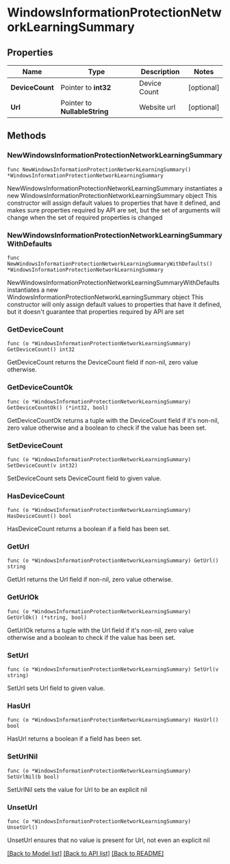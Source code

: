 # WindowsInformationProtectionNetworkLearningSummary

## Properties

Name | Type | Description | Notes
------------ | ------------- | ------------- | -------------
**DeviceCount** | Pointer to **int32** | Device Count | [optional] 
**Url** | Pointer to **NullableString** | Website url | [optional] 

## Methods

### NewWindowsInformationProtectionNetworkLearningSummary

`func NewWindowsInformationProtectionNetworkLearningSummary() *WindowsInformationProtectionNetworkLearningSummary`

NewWindowsInformationProtectionNetworkLearningSummary instantiates a new WindowsInformationProtectionNetworkLearningSummary object
This constructor will assign default values to properties that have it defined,
and makes sure properties required by API are set, but the set of arguments
will change when the set of required properties is changed

### NewWindowsInformationProtectionNetworkLearningSummaryWithDefaults

`func NewWindowsInformationProtectionNetworkLearningSummaryWithDefaults() *WindowsInformationProtectionNetworkLearningSummary`

NewWindowsInformationProtectionNetworkLearningSummaryWithDefaults instantiates a new WindowsInformationProtectionNetworkLearningSummary object
This constructor will only assign default values to properties that have it defined,
but it doesn't guarantee that properties required by API are set

### GetDeviceCount

`func (o *WindowsInformationProtectionNetworkLearningSummary) GetDeviceCount() int32`

GetDeviceCount returns the DeviceCount field if non-nil, zero value otherwise.

### GetDeviceCountOk

`func (o *WindowsInformationProtectionNetworkLearningSummary) GetDeviceCountOk() (*int32, bool)`

GetDeviceCountOk returns a tuple with the DeviceCount field if it's non-nil, zero value otherwise
and a boolean to check if the value has been set.

### SetDeviceCount

`func (o *WindowsInformationProtectionNetworkLearningSummary) SetDeviceCount(v int32)`

SetDeviceCount sets DeviceCount field to given value.

### HasDeviceCount

`func (o *WindowsInformationProtectionNetworkLearningSummary) HasDeviceCount() bool`

HasDeviceCount returns a boolean if a field has been set.

### GetUrl

`func (o *WindowsInformationProtectionNetworkLearningSummary) GetUrl() string`

GetUrl returns the Url field if non-nil, zero value otherwise.

### GetUrlOk

`func (o *WindowsInformationProtectionNetworkLearningSummary) GetUrlOk() (*string, bool)`

GetUrlOk returns a tuple with the Url field if it's non-nil, zero value otherwise
and a boolean to check if the value has been set.

### SetUrl

`func (o *WindowsInformationProtectionNetworkLearningSummary) SetUrl(v string)`

SetUrl sets Url field to given value.

### HasUrl

`func (o *WindowsInformationProtectionNetworkLearningSummary) HasUrl() bool`

HasUrl returns a boolean if a field has been set.

### SetUrlNil

`func (o *WindowsInformationProtectionNetworkLearningSummary) SetUrlNil(b bool)`

 SetUrlNil sets the value for Url to be an explicit nil

### UnsetUrl
`func (o *WindowsInformationProtectionNetworkLearningSummary) UnsetUrl()`

UnsetUrl ensures that no value is present for Url, not even an explicit nil

[[Back to Model list]](../README.md#documentation-for-models) [[Back to API list]](../README.md#documentation-for-api-endpoints) [[Back to README]](../README.md)



